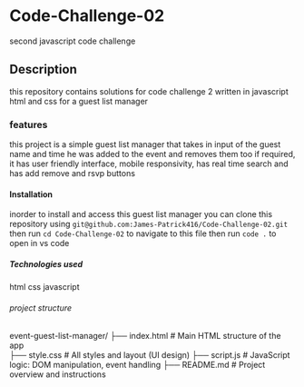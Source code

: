 # Code-Challenge-02

second javascript code challenge

## Description

this repository contains solutions for code challenge 2 written in javascript html and css for a guest list manager

### features 
this project is a simple guest list manager that takes in input of the guest name and time he was added to the event and removes them too if required, it has user friendly interface, mobile responsivity, has real time search and has add  remove and rsvp buttons 

#### Installation
inorder to install and access this guest list manager you can clone this repository
using `git@github.com:James-Patrick416/Code-Challenge-02.git` then run `cd Code-Challenge-02`
to navigate to this file then run `code .` to open in vs code

##### Technologies used

html
 css
 javascript

###### project structure 

event-guest-list-manager/
├── index.html                # Main HTML structure of the app   
├── style.css                 # All styles and layout (UI design)
├── script.js                 # JavaScript logic: DOM manipulation, event handling
├── README.md                 # Project overview and instructions                

